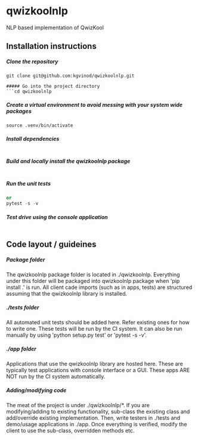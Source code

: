 # qwizkoolnlp
NLP based implementation of QwizKool

## Installation instructions

##### Clone the repository
```git clone git@github.com:kgvinod/qwizkoolnlp.git```
```
##### Go into the project directory
```cd qwizkoolnlp
```
##### Create a virtual environment to avoid messing with your system wide packages
```python3 -m venv .venv
source .venv/bin/activate
```
##### Install dependencies
```pip install -r requirements.txt 
```
##### Build and locally install the qwizkoolnlp package
```pip install .
```
##### Run the unit tests
```python setup.py test
or
pytest -s -v
```
##### Test drive using the console application
```python app/main.py 
```

## Code layout / guideines
##### Package folder
The qwizkoolnlp package folder is located in ./qwizkoolnlp. Everything under this folder will be packaged into qwizkoolnlp
package when 'pip install .' is run. All client cade imports (such as in apps, tests) are structured assuming that the qwizkoolnlp library is installed.

##### ./tests folder
All automated unit tests should be added here. Refer existing ones for how to write one. These tests will be run by the CI system. It can also be run manually by using 'python setup.py test' or 'pytest -s -v'.

##### ./app folder
Applications that use the qwizkoolnlp library are hosted here. These are typically test applications with console interface or a GUI. These apps ARE NOT run by the CI system automatically.

##### Adding/modifying code
The meat of the project is under ./qwizkoolnlp/*. If you are modifying/adding to existing functionality, sub-class the existing class and add/override existing implementation. Then, write testers in ./tests and demo/usage applications in ./app. Once everything is verified, modify the client to use the sub-class, overridden methods etc.






